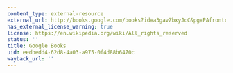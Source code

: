 ```yaml
---
content_type: external-resource
external_url: http://books.google.com/books?id=a3gavZbxyJcC&pg=PAfrontcover
has_external_license_warning: true
license: https://en.wikipedia.org/wiki/All_rights_reserved
status: ''
title: Google Books
uid: eedbedd4-62d8-4a03-a975-0f4d88b6470c
wayback_url: ''
---
```

